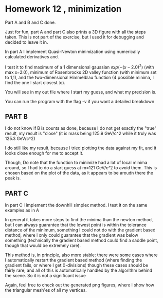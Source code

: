 Homework 12 , minimization
=========
Part A and B and C done.


Just for fun, part A and part C also prints a 3D figure with all the steps taken. This is not part of the exercise, but I used it for debugging and decided to leave it in.

In part A I implement Quasi-Newton minimization using numerically calculated derivatives and.

I test it to find maximum of a 1 dimensional gaussian $exp(-(x-2.0)^2)$ (with max x=2.0), minimum of Rosenbrocks 2D valley function (with minimum set to 1,1), and the two-dimensional Himmelblau function (4 possible minima, I find the one I start closest to).

You will see in my out file where I start my guess, and what my precision is.

You can run the program with the flag -v if you want a detailed breakdown

PART B
-----
I do not know if B is counts as done, because I do not get exactly the "true" result, my result is "close" (it is mass being 125.9 GeV/c^2 while it truly was 125.3 GeV/c^2)

I do still like my result, because I tried plotting the data against my fit, and it looks close enough for me to accept it.

Though, Do note that the function to minimize had a lot of local minima around, so I had to do a start guess at m=121 GeV/c^2 to avoid them. This is chosen based on the plot of the data, as it appears to be aroudn there the peak is.


PART C
-----
In part C I implement the downhill simplex method. I test it on the same examples as in A

In general it takes more steps to find the minima than the newton method, but I can always guarantee that the lowest point is within the tolerance distance of the minimum, something I could not do with the gradient based method,  where I only could guarantee that the gradient was below something (technically the gradient based method could find a saddle point, though that would be extremely rare).

This method is, in principle, also more stable; there were some cases where I automatically restart the gradient based method (where finding the gradient fails, or where I get 0-divisions) though these cases should be fairly rare, and all of this is automatically handled by the algorithm behind the scene. So it is not a significant issue

Again, feel free to check out the generated png figures, where I show how the triangular mesh'es of all my vertices.



